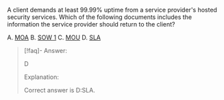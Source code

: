
A client demands at least 99.99% uptime from a service provider's hosted security services. Which of the following documents includes the information the service provider should return to the client? 

A. [MOA](../../../Glossary/MOA.md) 
B. [SOW 1](../../../Glossary/SOW%201.md)
C. [MOU](../../../Glossary/MOU.md)
D. [SLA](../../../Glossary/SLA.md)

> [!faq]- Answer: 
> 
> D 
> 
> Explanation: 
> 
> Correct answer is D:SLA.

